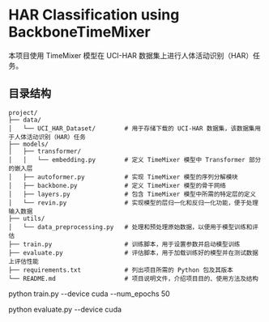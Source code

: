# HAR Classification using BackboneTimeMixer

本项目使用 TimeMixer 模型在 UCI-HAR 数据集上进行人体活动识别（HAR）任务。

## 目录结构

```plaintext
project/
├── data/
│   └── UCI_HAR_Dataset/        # 用于存储下载的 UCI-HAR 数据集，该数据集用于人体活动识别（HAR）任务
├── models/
│   ├── transformer/
│   │   └── embedding.py        # 定义 TimeMixer 模型中 Transformer 部分的嵌入层
│   ├── autoformer.py           # 实现 TimeMixer 模型的序列分解模块
│   ├── backbone.py             # 定义 TimeMixer 模型的骨干网络
│   ├── layers.py               # 包含 TimeMixer 模型中所需的特定层的定义
│   └── revin.py                # 实现模型的层归一化和反归一化功能，便于处理输入数据
├── utils/
│   └── data_preprocessing.py   # 处理和预处理原始数据，以便用于模型训练和评估
├── train.py                    # 训练脚本，用于设置参数并启动模型训练
├── evaluate.py                 # 评估脚本，用于加载训练好的模型并在测试数据上评估性能
├── requirements.txt            # 列出项目所需的 Python 包及其版本
└── README.md                   # 项目说明文件，介绍项目目的、使用方法及结构

```

python train.py --device cuda --num_epochs 50

python evaluate.py --device cuda
